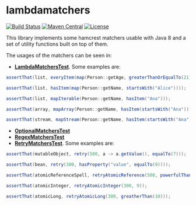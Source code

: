 # lambdamatchers
[![Build Status][build-status-svg]][build-status-link]
[![Maven Central][maven-tasks-svg]][maven-tasks-link]
[![License][license-svg]][license-link]

This library implements some hamcrest matchers usable with Java 8 and a set of utility functions built on top of them.

The usages of the matchers can be seen in:
* **[LambdaMatchersTest](https://github.com/csoroiu/lambdamatchers/blob/master/src/test/java/ro/derbederos/hamcrest/LambdaMatchersTest.java)**. Some examples are:
```java
assertThat(list, everyItem(map(Person::getAge, greaterThanOrEqualTo(21))));

assertThat(list, hasItem(map(Person::getName, startsWith("Alice"))));

assertThat(list, mapIterable(Person::getName, hasItem("Ana")));

assertThat(array, mapArray(Person::getName, hasItem(startsWith("Ana"))));

assertThat(stream, mapStream(Person::getName, hasItem(startsWith("Ana"))));
```
* **[OptionalMatchersTest](https://github.com/csoroiu/lambdamatchers/blob/master/src/test/java/ro/derbederos/hamcrest/OptionalMatchersTest.java)**
* **[RegexMatchersTest](https://github.com/csoroiu/lambdamatchers/blob/master/src/test/java/ro/derbederos/hamcrest/RegexMatchersTest.java)**
* **[RetryMatchersTest](https://github.com/csoroiu/lambdamatchers/blob/master/src/test/java/ro/derbederos/hamcrest/RetryMatchersTest.java)**. Some examples are:
```java
assertThat(mutableObject, retry(500, a -> a.getValue(), equalTo(7)));

assertThat(bean, retry(300, hasProperty("value", equalTo(9))));

assertThat(atomicReferenceSpell, retryAtomicReference(500, powerfulThan("Expecto Patronum")));

assertThat(atomicInteger, retryAtomicInteger(300, 9));

assertThat(atomicLong, retryAtomicLong(300, greatherThan(10)));
```

[build-status-svg]: https://travis-ci.org/csoroiu/lambdamatchers.svg?branch=master
[build-status-link]: https://travis-ci.org/csoroiu/lambdamatchers
[license-svg]: https://img.shields.io/badge/license-Apache2-blue.svg
[license-link]: https://raw.githubusercontent.com/csoroiu/lambdamatchers/master/LICENSE
[maven-tasks-svg]: https://img.shields.io/maven-central/v/ro.derbederos.hamcrest/lambdamatchers.svg
[maven-tasks-link]: https://maven-badges.herokuapp.com/maven-central/ro.derbederos.hamcrest/lambdamatchers
